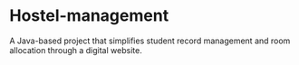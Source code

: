 # Hostel-management
A  Java-based project that simplifies student record management and room allocation through a digital website.
